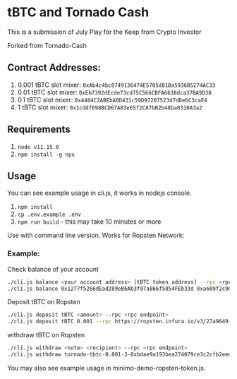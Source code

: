 # tBTC and Tornado Cash

This is a submission of July Play for the Keep from Crypto Investor

Forked from Tornado-Cash

## Contract Addresses:

1. 0.001 tBTC slot mixer: `0xAb4c4bc8749136474E5705d81Ba5936B5274AC33`
1. 0.01 tBTC slot mixer: `0xEb7392dEcde73cd75C566CBFA6638dca37BA9D38`
1. 0.1 tBTC slot mixer: `0x4484C2ABEbA0D431c59D97207523d7dDe6C3caE4`
1. 1 tBTC slot mixer: `0x1cddf698BCD67A83e65f2C87bB2b48ba0310A3a2`

## Requirements

1. `node v11.15.0`
2. `npm install -g npx`

## Usage

You can see example usage in cli.js, it works in nodejs console.

1. `npm install`
1. `cp .env.example .env`
1. `npm run build` - this may take 10 minutes or more

Use with command line version. Works for Ropsten Network:

### Example:

Check balance of your account

```bash
./cli.js balance <your account address> [tBTC token address] --rpc <rpc endpoint>
./cli.js balance 0x1277f5266dEad289eB6Ab3f97a866f5854FEb33d 0xa609f2c9C5B7873F353C15D4ef6e151D14db69CC --rpc https://ropsten.infura.io/v3/27a9649f826b4e31a83e07ae09a87448
```

Deposit tBTC on Ropsten

```bash
./cli.js deposit tBTC <amount> --rpc <rpc endpoint>
./cli.js deposit tBTC 0.001 --rpc https://ropsten.infura.io/v3/27a9649f826b4e31a83e07ae09a87448

```

withdraw tBTC on Ropsten

```bash
./cli.js withdraw <note> <recipient> --rpc <rpc endpoint>
./cli.js withdraw tornado-tbtc-0.001-3-0xbdae9a193bea274079ce3c2cfb2eede0d03ddf5aee8d069833e616a97036af0e2747cdfbde6bf87fafb17375646e9d2528c4576fe539ce1757055f30cbcc 0x1a5D6583295d56B09a4dA797275B07cC65cfC8c3 --rpc https://ropsten.infura.io/v3/27a9649f826b4e31a83e07ae09a87448
```

You may also see example usage in minimo-demo-ropsten-token.js.

